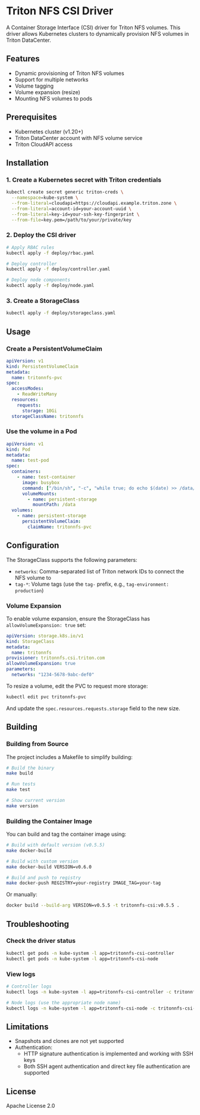 # Triton NFS CSI Driver

A Container Storage Interface (CSI) driver for Triton NFS volumes. This driver allows Kubernetes clusters to dynamically provision NFS volumes in Triton DataCenter.

## Features

- Dynamic provisioning of Triton NFS volumes
- Support for multiple networks
- Volume tagging
- Volume expansion (resize)
- Mounting NFS volumes to pods

## Prerequisites

- Kubernetes cluster (v1.20+)
- Triton DataCenter account with NFS volume service
- Triton CloudAPI access

## Installation

### 1. Create a Kubernetes secret with Triton credentials

```bash
kubectl create secret generic triton-creds \
  --namespace=kube-system \
  --from-literal=cloudapi=https://cloudapi.example.triton.zone \
  --from-literal=account-id=your-account-uuid \
  --from-literal=key-id=your-ssh-key-fingerprint \
  --from-file=key.pem=/path/to/your/private/key
```

### 2. Deploy the CSI driver

```bash
# Apply RBAC rules
kubectl apply -f deploy/rbac.yaml

# Deploy controller
kubectl apply -f deploy/controller.yaml

# Deploy node components
kubectl apply -f deploy/node.yaml
```

### 3. Create a StorageClass

```bash
kubectl apply -f deploy/storageclass.yaml
```

## Usage

### Create a PersistentVolumeClaim

```yaml
apiVersion: v1
kind: PersistentVolumeClaim
metadata:
  name: tritonnfs-pvc
spec:
  accessModes:
    - ReadWriteMany
  resources:
    requests:
      storage: 10Gi
  storageClassName: tritonnfs
```

### Use the volume in a Pod

```yaml
apiVersion: v1
kind: Pod
metadata:
  name: test-pod
spec:
  containers:
    - name: test-container
      image: busybox
      command: ["/bin/sh", "-c", "while true; do echo $(date) >> /data/out.txt; sleep 5; done"]
      volumeMounts:
        - name: persistent-storage
          mountPath: /data
  volumes:
    - name: persistent-storage
      persistentVolumeClaim:
        claimName: tritonnfs-pvc
```

## Configuration

The StorageClass supports the following parameters:

- `networks`: Comma-separated list of Triton network IDs to connect the NFS volume to
- `tag-*`: Volume tags (use the `tag-` prefix, e.g., `tag-environment: production`)

### Volume Expansion

To enable volume expansion, ensure the StorageClass has `allowVolumeExpansion: true` set:

```yaml
apiVersion: storage.k8s.io/v1
kind: StorageClass
metadata:
  name: tritonnfs
provisioner: tritonnfs.csi.triton.com
allowVolumeExpansion: true
parameters:
  networks: "1234-5678-9abc-def0"
```

To resize a volume, edit the PVC to request more storage:

```bash
kubectl edit pvc tritonnfs-pvc
```

And update the `spec.resources.requests.storage` field to the new size.

## Building

### Building from Source

The project includes a Makefile to simplify building:

```bash
# Build the binary
make build

# Run tests
make test

# Show current version
make version
```

### Building the Container Image

You can build and tag the container image using:

```bash
# Build with default version (v0.5.5)
make docker-build

# Build with custom version
make docker-build VERSION=v0.6.0

# Build and push to registry
make docker-push REGISTRY=your-registry IMAGE_TAG=your-tag
```

Or manually:

```bash
docker build --build-arg VERSION=v0.5.5 -t tritonnfs-csi:v0.5.5 .
```

## Troubleshooting

### Check the driver status

```bash
kubectl get pods -n kube-system -l app=tritonnfs-csi-controller
kubectl get pods -n kube-system -l app=tritonnfs-csi-node
```

### View logs

```bash
# Controller logs
kubectl logs -n kube-system -l app=tritonnfs-csi-controller -c tritonnfs-csi-plugin

# Node logs (use the appropriate node name)
kubectl logs -n kube-system -l app=tritonnfs-csi-node -c tritonnfs-csi-plugin
```

## Limitations

- Snapshots and clones are not yet supported
- Authentication:
  - HTTP signature authentication is implemented and working with SSH keys
  - Both SSH agent authentication and direct key file authentication are supported

## License

Apache License 2.0